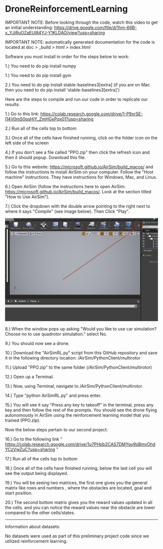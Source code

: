 # DroneReinforcementLearning

IMPORTANT NOTE: Before looking through the code, watch this video to get an initial understanding: https://drive.google.com/file/d/1hm-66B-x_YJiRuOZaEUI84YJ-Y1KLDAO/view?usp=sharing

IMPORTANT NOTE: automatically generated documentation for the code is located at doc > _build > html > index.html

Software you must install in order for the steps below to work:

1.) You need to do pip install numpy

1.) You need to do pip install gym

2.) You need to do pip install stable-baselines3[extra] (if you are on Mac then you need to do pip install 'stable-baselines3[extra]')


Here are the steps to compile and run our code in order to replicate our results:

1.) Go to this link: https://colab.research.google.com/drive/1-P9xrSE-l14V0mS0qsHiY_ZmHGxPqx01?usp=sharing

2.) Run all of the cells top to bottom

3.) Once all of the cells have finished running, click on the folder icon on the left side of the screen 

4.) If you don't see a file called "PPO.zip" then click the refresh icon and then it should popup. Download this file.

5.) Go to this website: https://microsoft.github.io/AirSim/build_macos/ and follow the instructions to install AirSim on your computer. Follow the "Host machine" instructions. They have instructions for Windows, Mac, and Linux.

6.) Open AirSim (follow the instructions here to open AirSim: https://microsoft.github.io/AirSim/build_macos/. Look at the section titled "How to Use AirSim").

7.) Click the dropdown with the double arrow pointing to the right next to where it says "Compile" (see image below). Then Click "Play".

![Cover Photo](/images/dropdown.png)

8.) When the window pops up asking "Would you like to use car simulation? Choose no to use quadrotor simulation." select No.

9.) You should now see a drone.

10.) Download the "AirSimRL.py" script from this GitHub repository and save it in the following directory location: /AirSim/PythonClient/multirotor

11.) Upload "PPO.zip" to the same folder (/AirSim/PythonClient/multirotor)

12.) Open up a Terminal.

13.) Now, using Terminal, navigate to /AirSim/PythonClient/multirotor.

14.) Type "python AirSimRL.py" and press enter.

15.) You will see it say "Press any key to takeoff" in the terminal, press any key and then follow the rest of the prompts. You should see the drone flying autonomously in AirSim using the reinforcement learning model that you trained (PPO.zip).

Now the below steps pertain to our second project:

16.) Go to the following link " https://colab.research.google.com/drive/1u7PHpb2CAS7DMYpy9sBmvOhdYCzVwZuC?usp=sharing "

17.) Run all of the cells top to bottom

18.) Once all of the cells have finished running, below the last cell you will see the output being displayed. 

19.) You will be seeing two matrices, the first one gives you the general matrix like rows and numbers , where the obstacles are located, goal and start position.

20.) The second bottom matrix gives you the reward values updated in all the cells. and you can notice the reward values near the obstacle are lower compared to the other cells/states.

-----------------------------------------------------------------------------------
Information about datasets:

No datasets were used as part of this preliminary project code since we utilized reinforcement learning.
